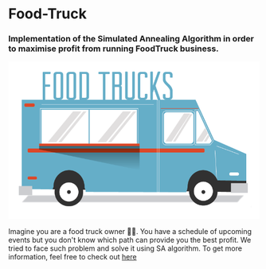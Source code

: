# Food-Truck
### Implementation of the Simulated Annealing Algorithm in order to maximise profit from running FoodTruck business.
<div style="text-align:center"><img src="images/ft.png" /></div>

Imagine you are a food truck owner 🚛🍔. You have a schedule of upcoming events but you don't know which path can provide you the best profit. We tried to face such problem and solve it using SA algorithm. To get more information, feel free to check out [here](https://drive.google.com/file/d/1uRpI7H_m0yxb8KejkKMv_BPZNgSrLZFT/view?usp=sharing) 
